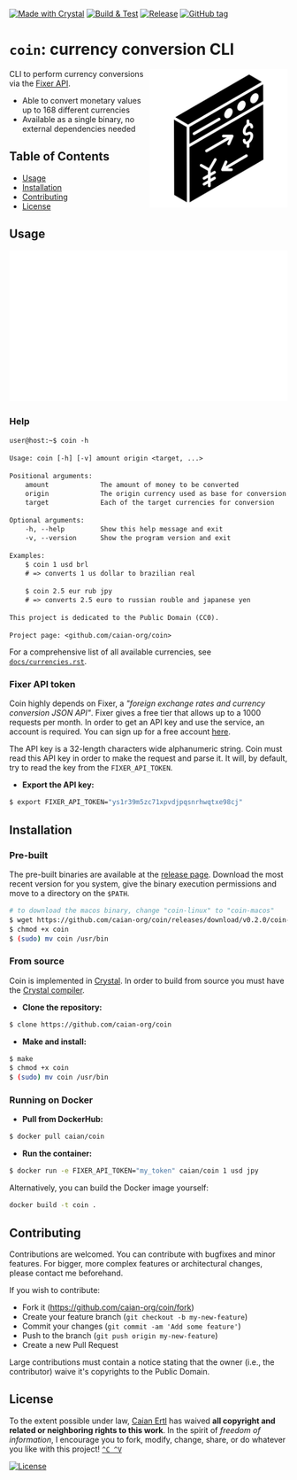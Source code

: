 [![Made with Crystal][crystal-shield]][crystal-url]
[![Build & Test][gh-bnt-shield]][gh-bnt-url]
[![Release][gh-release-shield]][gh-release-url]
[![GitHub tag][tag-shield]][tag-url]

# `coin`: currency conversion CLI

<img src="docs/logo.svg" height="250px" align="right"/>

CLI to perform currency conversions via the [Fixer API](https://fixer.io).

- Able to convert monetary values up to 168 different currencies
- Available as a single binary, no external dependencies needed

[crystal-shield]: https://img.shields.io/badge/Made%20with-Crystal-1f425f.svg?style=flat-square&logo=crystal&logoColor=FFF
[crystal-url]: https://crystal-lang.org/

[gh-bnt-shield]: https://img.shields.io/github/workflow/status/caian-org/coin/build-and-test?label=build%20%26%20test&logo=github&style=flat-square
[gh-bnt-url]: https://github.com/caian-org/coin/actions/workflows/build-and-test.yml

[gh-release-shield]: https://img.shields.io/github/workflow/status/caian-org/coin/release?label=release&logo=github&style=flat-square
[gh-release-url]: https://github.com/caian-org/coin/actions/workflows/release-all.yml

[tag-shield]: https://img.shields.io/github/tag/caian-org/coin.svg?logo=git&logoColor=FFF&style=flat-square
[tag-url]: https://github.com/caian-org/coin/releases


## Table of Contents

- [Usage](#usage)
- [Installation](#installation)
- [Contributing](#contributing)
- [License](#license)


## Usage

<p align="center"

![example](docs/cli.svg)
></p>


### Help

```
user@host:~$ coin -h

Usage: coin [-h] [-v] amount origin <target, ...>

Positional arguments:
    amount             The amount of money to be converted
    origin             The origin currency used as base for conversion
    target             Each of the target currencies for conversion

Optional arguments:
    -h, --help         Show this help message and exit
    -v, --version      Show the program version and exit

Examples:
    $ coin 1 usd brl
    # => converts 1 us dollar to brazilian real

    $ coin 2.5 eur rub jpy
    # => converts 2.5 euro to russian rouble and japanese yen

This project is dedicated to the Public Domain (CC0).

Project page: <github.com/caian-org/coin>
```

For a comprehensive list of all available currencies, see
[`docs/currencies.rst`](docs/currencies.rst).

### Fixer API token

Coin highly depends on Fixer, a _"foreign exchange rates and currency conversion
JSON API"_. Fixer gives a free tier that allows up to a 1000 requests per month.
In order to get an API key and use the service, an account is required. You can
sign up for a free account [here](https://fixer.io/signup/free).

The API key is a 32-length characters wide alphanumeric string. Coin must read
this API key in order to make the request and parse it. It will, by default,
try to read the key from the `FIXER_API_TOKEN`.

- __Export the API key:__

```sh
$ export FIXER_API_TOKEN="ys1r39m5zc71xpvdjpqsnrhwqtxe98cj"
```


## Installation

### Pre-built

The pre-built binaries are available at the [release page](https://github.com/caian-org/coin/releases).
Download the most recent version for you system, give the binary execution
permissions and move to a directory on the `$PATH`.

```sh
# to download the macos binary, change "coin-linux" to "coin-macos"
$ wget https://github.com/caian-org/coin/releases/download/v0.2.0/coin-linux -O coin
$ chmod +x coin
$ (sudo) mv coin /usr/bin
```

### From source

Coin is implemented in [Crystal](https://crystal-lang.org). In order to build
from source you must have the [Crystal compiler](https://crystal-lang.org/reference/installation).

- __Clone the repository:__

```sh
$ clone https://github.com/caian-org/coin
```

- __Make and install:__

```sh
$ make
$ chmod +x coin
$ (sudo) mv coin /usr/bin
```

### Running on Docker

- __Pull from DockerHub:__

```sh
$ docker pull caian/coin
```

- __Run the container:__

```sh
$ docker run -e FIXER_API_TOKEN="my_token" caian/coin 1 usd jpy
```

Alternatively, you can build the Docker image yourself:

```sh
docker build -t coin .
```


## Contributing

Contributions are welcomed. You can contribute with bugfixes and minor
features. For bigger, more complex features or architectural changes, please
contact me beforehand.

If you wish to contribute:

- Fork it (https://github.com/caian-org/coin/fork)
- Create your feature branch (`git checkout -b my-new-feature`)
- Commit your changes (`git commit -am 'Add some feature'`)
- Push to the branch (`git push origin my-new-feature`)
- Create a new Pull Request

Large contributions must contain a notice stating that the owner (i.e., the
contributor) waive it's copyrights to the Public Domain.


## License

To the extent possible under law, [Caian Ertl][me] has waived __all copyright
and related or neighboring rights to this work__. In the spirit of _freedom of
information_, I encourage you to fork, modify, change, share, or do whatever
you like with this project! [`^C ^V`][kopimi]

[![License][cc-shield]][cc-url]

[me]: https://github.com/upsetbit
[cc-shield]: https://forthebadge.com/images/badges/cc-0.svg
[cc-url]: http://creativecommons.org/publicdomain/zero/1.0

[kopimi]: https://kopimi.com
